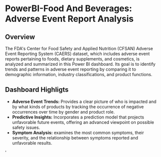 # PowerBI-Food And Beverages: Adverse Event Report Analysis
 ## Overview
 The FDA's Center for Food Safety and Applied Nutrition (CFSAN) Adverse Event Reporting System (CAERS) dataset, which includes adverse event reports pertaining to foods, dietary supplements, and 
 cosmetics, is analyzed and summarized in this Power BI dashboard. Its goal is to identify trends and patterns in adverse event reporting by comparing it to demographic information, industry 
 classifications, and product functions.
 ## Dashboard Highligts
- **Adverse Event Trends:** Provides a clear picture of who is impacted and by what kinds of products by tracking the occurrence of negative occurrences over time by gender and product role.
- **Predictive Insights:** Incorporates a prediction model that projects unfavorable future events, offering an advanced viewpoint on possible safety issues.
- **Symptom Analysis:** examines the most common symptoms, their severity, and the relationship between symptoms reported and unfavorable results.
 
 

'
